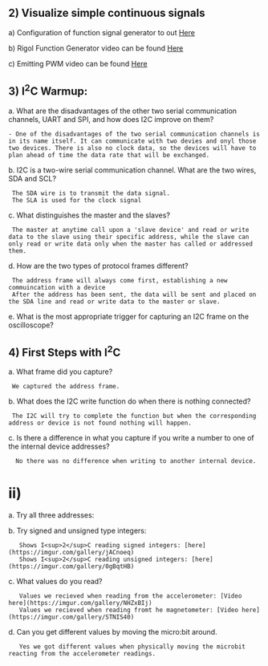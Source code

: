 ## **2) Visualize simple continuous signals**

  a) Configuration of function signal generator to out [Here](https://imgur.com/a/UIp3gI7)
  
  b) Rigol Function Generator video can be found [Here](https://imgur.com/a/YBvrhUo)
  
  c) Emitting PWM video can be found [Here](https://imgur.com/a/ywecla7)



## **3) I<sup>2</sup>C Warmup:**
 
  a. What are the disadvantages of the other two serial communication channels, UART and SPI, and how does I2C improve on them?
    
    - One of the disadvantages of the two serial communication channels is in its name itself. It can communicate with two devies and onyl those two devices. There is also no clock data, so the devices will have to plan ahead of time the data rate that will be exchanged. 
    
  b. I2C is a two-wire serial communication channel. What are the two wires, SDA and SCL?
    
     The SDA wire is to transmit the data signal. 
     The SLA is used for the clock signal 
    
  c. What distinguishes the master and the slaves?
    
     The master at anytime call upon a 'slave device' and read or write data to the slave using their specific address, while the slave can only read or write data only when the master has called or addressed them. 
    
  d. How are the two types of protocol frames different?
    
     The address frame will always come first, establishing a new commuincation with a device 
     After the address has been sent, the data will be sent and placed on the SDA line and read or write data to the master or slave. 
    
  e. What is the most appropriate trigger for capturing an I2C frame on the oscilloscope?
  
  ## **4) First Steps with I<sup>2</sup>C**
  
  a.  What frame did you capture?
    
     We captured the address frame. 
  
  b. What does the I2C write function do when there is nothing connected?
    
     The I2C will try to complete the function but when the corresponding address or device is not found nothing will happen. 
    
  c. Is there a difference in what you capture if you write a number to one of the internal device addresses?
     
      No there was no difference when writing to another internal device. 
     
  # ii) 
   
   a. Try all three addresses: 
   
   b. Try signed and unsigned type integers: 
   
       Shows I<sup>2</sup>C reading signed integers: [here](https://imgur.com/gallery/jACnoeq)
       Shows I<sup>2</sup>C reading unsigned integers: [here](https://imgur.com/gallery/0gBqtHB)
      
   c. What values do you read? 
   
       Values we recieved when reading from the accelerometer: [Video here](https://imgur.com/gallery/NHZxBIj)
       Values we recieved when reading fromt he magnetometer: [Video here](https://imgur.com/gallery/STNIS40) 
      
   d. Can you get different values by moving the micro:bit around.
    
       Yes we got different values when physically moving the microbit reacting from the accelerometer readings. 
     
  
  

